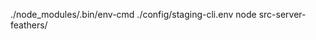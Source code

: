 <!-- run from terminal -->
./node_modules/.bin/env-cmd ./config/staging-cli.env node src-server-feathers/